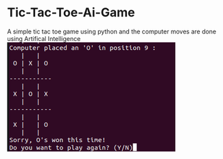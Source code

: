 # Tic-Tac-Toe-Ai-Game
A simple tic tac toe game using python and the computer moves are done using Artifical Intelligence 
![alt text](https://github.com/Deepakindresh/Tic-Tac-Toe-Ai-Game/blob/main/Tictactoe.png?raw=true)
